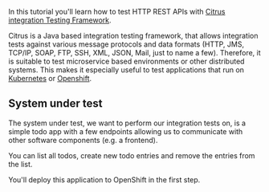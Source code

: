In this tutorial you'll learn how to test HTTP REST APIs with [Citrus integration Testing Framework](https://citrusframework.org/).

Citrus is a Java based integration testing framework, that allows integration tests against various message protocols and data formats (HTTP, JMS, TCP/IP, SOAP, FTP, SSH, XML, JSON, Mail, just to name a few). Therefore, it is suitable to test microservice based environments or other distributed systems. This makes it especially useful to test applications that run on [Kubernetes](https://kubernetes.io/) or [Openshift](https://www.openshift.com).


## System under test
The system under test, we want to perform our integration tests on, is a simple todo app with a few endpoints allowing 
us to communicate with other software components (e.g. a frontend).

You can list all todos, create new todo entries and remove the entries from the list.

You'll deploy this application to OpenShift in the first step.
